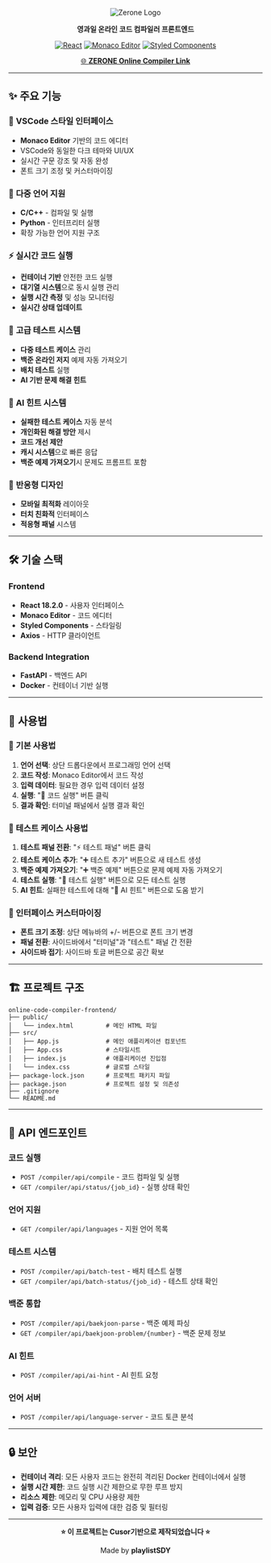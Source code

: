 <div align="center">

![Zerone Logo](https://zerone01.kr/static/image/zerone_og.png)

**영과일 온라인 코드 컴파일러 프론트엔드**

[![React](https://img.shields.io/badge/React-18.2.0-blue.svg)](https://reactjs.org/)
[![Monaco Editor](https://img.shields.io/badge/Monaco%20Editor-0.45.0-yellow.svg)](https://microsoft.github.io/monaco-editor/)
[![Styled Components](https://img.shields.io/badge/Styled%20Components-6.1.0-pink.svg)](https://styled-components.com/)

[🌐 **ZERONE Online Compiler Link**](https://zerone01.kr/compiler)

</div>

---

## ✨ 주요 기능

### 🎯 **VSCode 스타일 인터페이스**
- **Monaco Editor** 기반의 코드 에디터
- VSCode와 동일한 다크 테마와 UI/UX
- 실시간 구문 강조 및 자동 완성
- 폰트 크기 조정 및 커스터마이징

### 🔧 **다중 언어 지원**
- **C/C++** - 컴파일 및 실행
- **Python** - 인터프리터 실행
- 확장 가능한 언어 지원 구조

### ⚡ **실시간 코드 실행**
- **컨테이너 기반** 안전한 코드 실행
- **대기열 시스템**으로 동시 실행 관리
- **실행 시간 측정** 및 성능 모니터링
- **실시간 상태 업데이트**

### 🧪 **고급 테스트 시스템**
- **다중 테스트 케이스** 관리
- **백준 온라인 저지** 예제 자동 가져오기
- **배치 테스트** 실행
- **AI 기반 문제 해결 힌트**

### 🤖 **AI 힌트 시스템**
- **실패한 테스트 케이스** 자동 분석
- **개인화된 해결 방안** 제시
- **코드 개선 제안**
- **캐시 시스템**으로 빠른 응답
- **백준 예제 가져오기**시 문제도 프롬프트 포함

### 📱 **반응형 디자인**
- **모바일 최적화** 레이아웃
- **터치 친화적** 인터페이스
- **적응형 패널** 시스템

---

## 🛠️ 기술 스택

### Frontend
- **React 18.2.0** - 사용자 인터페이스
- **Monaco Editor** - 코드 에디터
- **Styled Components** - 스타일링
- **Axios** - HTTP 클라이언트

### Backend Integration
- **FastAPI** - 백엔드 API
- **Docker** - 컨테이너 기반 실행

---

## 📖 사용법

### 🎯 기본 사용법

1. **언어 선택**: 상단 드롭다운에서 프로그래밍 언어 선택
2. **코드 작성**: Monaco Editor에서 코드 작성
3. **입력 데이터**: 필요한 경우 입력 데이터 설정
4. **실행**: "🚀 코드 실행" 버튼 클릭
5. **결과 확인**: 터미널 패널에서 실행 결과 확인

### 🧪 테스트 케이스 사용법

1. **테스트 패널 전환**: "⚡ 테스트 패널" 버튼 클릭
2. **테스트 케이스 추가**: "➕ 테스트 추가" 버튼으로 새 테스트 생성
3. **백준 예제 가져오기**: "➕ 백준 예제" 버튼으로 문제 예제 자동 가져오기
4. **테스트 실행**: "🚀 테스트 실행" 버튼으로 모든 테스트 실행
5. **AI 힌트**: 실패한 테스트에 대해 "🤖 AI 힌트" 버튼으로 도움 받기

### 🎨 인터페이스 커스터마이징

- **폰트 크기 조정**: 상단 메뉴바의 +/- 버튼으로 폰트 크기 변경
- **패널 전환**: 사이드바에서 "터미널"과 "테스트" 패널 간 전환
- **사이드바 접기**: 사이드바 토글 버튼으로 공간 확보

---

## 🏗️ 프로젝트 구조

```
online-code-compiler-frontend/
├── public/
│   └── index.html         # 메인 HTML 파일
├── src/
│   ├── App.js             # 메인 애플리케이션 컴포넌트
│   ├── App.css            # 스타일시트
│   ├── index.js           # 애플리케이션 진입점
│   └── index.css          # 글로벌 스타일
├── package-lock.json      # 프로젝트 패키지 파일 
├── package.json           # 프로젝트 설정 및 의존성
├── .gitignore              
└── README.md              
```

---

## 🔧 API 엔드포인트

### 코드 실행
- `POST /compiler/api/compile` - 코드 컴파일 및 실행
- `GET /compiler/api/status/{job_id}` - 실행 상태 확인

### 언어 지원
- `GET /compiler/api/languages` - 지원 언어 목록

### 테스트 시스템
- `POST /compiler/api/batch-test` - 배치 테스트 실행
- `GET /compiler/api/batch-status/{job_id}` - 테스트 상태 확인

### 백준 통합
- `POST /compiler/api/baekjoon-parse` - 백준 예제 파싱
- `GET /compiler/api/baekjoon-problem/{number}` - 백준 문제 정보

### AI 힌트
- `POST /compiler/api/ai-hint` - AI 힌트 요청

### 언어 서버
- `POST /compiler/api/language-server` - 코드 토큰 분석

---

## 🔒 보안

- **컨테이너 격리**: 모든 사용자 코드는 완전히 격리된 Docker 컨테이너에서 실행
- **실행 시간 제한**: 코드 실행 시간 제한으로 무한 루프 방지
- **리소스 제한**: 메모리 및 CPU 사용량 제한
- **입력 검증**: 모든 사용자 입력에 대한 검증 및 필터링

---

<div align="center">

**⭐ 이 프로젝트는 Cusor기반으로 제작되었습니다 ⭐**

Made by **playlistSDY**

</div>
